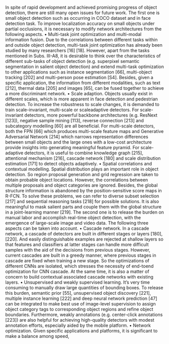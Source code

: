 In spite of rapid development and achieved promising
progress of object detection, there are still many open issues
for future work.
The first one is small object detection such as occurring
in COCO dataset and in face detection task. To improve
localization accuracy on small objects under partial occlusions,
it is necessary to modify network architectures from the
following aspects.
• Multi-task joint optimization and multi-modal information fusion. Due to the correlations between different
tasks within and outside object detection, multi-task joint
optimization has already been studied by many researchers
[16] [18]. However, apart from the tasks mentioned in
Subs. III-A8, it is desirable to think over the characteristics
of different sub-tasks of object detection (e.g. superpixel
semantic segmentation in salient object detection) and extend multi-task optimization to other applications such as
instance segmentation [66], multi-object tracking [202] and
multi-person pose estimation [S4]. Besides, given a specific
application, the information from different modalities, such
as text [212], thermal data [205] and images [65], can be
fused together to achieve a more discriminant network.
• Scale adaption. Objects usually exist in different scales,
which is more apparent in face detection and pedestrian
detection. To increase the robustness to scale changes, it
is demanded to train scale-invariant, multi-scale or scaleadaptive detectors. For scale-invariant detectors, more powerful backbone architectures (e.g. ResNext [123]), negative
sample mining [113], reverse connection [213] and subcategory modelling [60] are all beneficial. For multi-scale
detectors, both the FPN [66] which produces multi-scale
feature maps and Generative Adversarial Network [214]
which narrows representation differences between small objects and the large ones with a low-cost architecture provide
insights into generating meaningful feature pyramid. For
scale-adaptive detectors, it is useful to combine knowledge
graph [215], attentional mechanism [216], cascade network
[180] and scale distribution estimation [171] to detect objects adaptively.
• Spatial correlations and contextual modelling. Spatial
distribution plays an important role in object detection. So
region proposal generation and grid regression are taken
to obtain probable object locations. However, the correlations between multiple proposals and object categories
are ignored. Besides, the global structure information is
abandoned by the position-sensitive score maps in R-FCN.
To solve these problems, we can refer to diverse subset
selection [217] and sequential reasoning tasks [218] for
possible solutions. It is also meaningful to mask salient parts
and couple them with the global structure in a joint-learning
manner [219].
The second one is to release the burden on manual labor and
accomplish real-time object detection, with the emergence of
large-scale image and video data. The following three aspects
can be taken into account.
• Cascade network. In a cascade network, a cascade of
detectors are built in different stages or layers [180], [220].
And easily distinguishable examples are rejected at shallow
layers so that features and classifiers at latter stages can
handle more difficult samples with the aid of the decisions
from previous stages. However, current cascades are built in
a greedy manner, where previous stages in cascade are fixed
when training a new stage. So the optimizations of different
CNNs are isolated, which stresses the necessity of end-toend optimization for CNN cascade. At the same time, it
is also a matter of concern to build contextual associated
cascade networks with existing layers.
• Unsupervised and weakly supervised learning. It’s
very time consuming to manually draw large quantities
of bounding boxes. To release this burden, semantic prior
[55], unsupervised object discovery [221], multiple instance
learning [222] and deep neural network prediction [47] can
be integrated to make best use of image-level supervision to
assign object category tags to corresponding object regions
and refine object boundaries. Furthermore, weakly annotations (e.g. center-click annotations [223]) are also helpful
for achieving high-quality detectors with modest annotation
efforts, especially aided by the mobile platform.
• Network optimization. Given specific applications and
platforms, it is significant to make a balance among speed,
